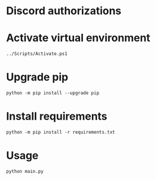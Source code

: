 # Discord authorizations

# Activate virtual environment

`../Scripts/Activate.ps1`

# Upgrade pip

`python -m pip install --upgrade pip`

# Install requirements

`python -m pip install -r requirements.txt`

# Usage

`python main.py`
